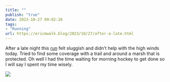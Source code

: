 ```yaml
---
title: ""
publish: "true"
date: 2023-10-27 09:02:26
tags:
- "Running"
url: https://ericmwalk.blog/2023/10/27/after-a-late.html
---
```

After a late night this [run](https://strava.com/activities/10113306751) felt sluggish and didn’t help with the high winds today. Tried to find some coverage with a trail and around a marsh that is protected.  Oh well I had the time waiting for morning hockey to get done so I will say I spent my time wisely.

![](https://ericmwalk.blog/uploads/2023/200d725d-8400-4783-a93c-ce90b9bf3466.jpg)
